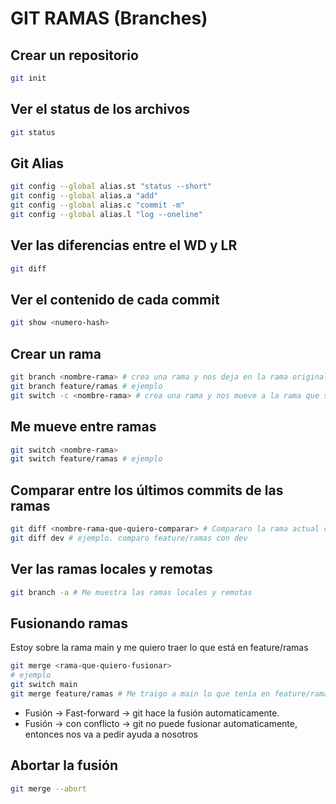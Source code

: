 # GIT RAMAS (Branches)

## Crear un repositorio

```sh
git init
```

## Ver el status de los archivos

```sh
git status
```

## Git Alias

```sh
git config --global alias.st "status --short"
git config --global alias.a "add"
git config --global alias.c "commit -m"
git config --global alias.l "log --oneline"
```

## Ver las diferencias entre el WD y LR

```sh
git diff
``` 

## Ver el contenido de cada commit

```sh
git show <numero-hash>
```

## Crear un rama

```sh
git branch <nombre-rama> # crea una rama y nos deja en la rama original
git branch feature/ramas # ejemplo
git switch -c <nombre-rama> # crea una rama y nos mueve a la rama que se creo
```

## Me mueve entre ramas

```sh
git switch <nombre-rama>
git switch feature/ramas # ejemplo
``` 

## Comparar entre los últimos commits de las ramas

```sh
git diff <nombre-rama-que-quiero-comparar> # Compararo la rama actual contra la rama que indico
git diff dev # ejemplo. comparo feature/ramas con dev
```

## Ver las ramas locales y remotas

```sh
git branch -a # Me muestra las ramas locales y remotas
```

## Fusionando ramas
Estoy sobre la rama main y me quiero traer lo que está en feature/ramas

```sh
git merge <rama-que-quiero-fusionar>
# ejemplo
git switch main 
git merge feature/ramas # Me traigo a main lo que tenía en feature/ramas
```

* Fusión -> Fast-forward -> git hace la fusión automaticamente.
* Fusión -> con conflicto -> git no puede fusionar automaticamente, entonces nos va a pedir ayuda a nosotros

## Abortar la fusión

```sh
git merge --abort
```







